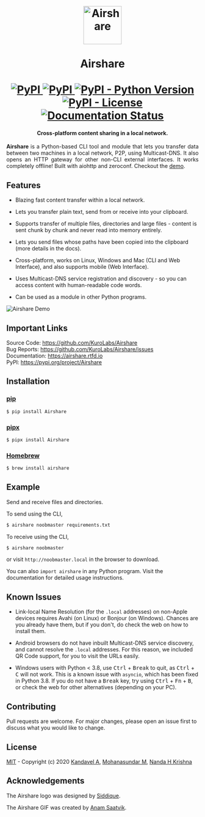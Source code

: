 <h1 align="center">
  <br>
  <img src="https://raw.githubusercontent.com/KuroLabs/Airshare/master/assets/Airshare.svg" alt="Airshare" width="100">
  <br>
  <br>
  <span>Airshare</span>
  <br>
  <br>
  <a href="https://pypi.org/project/Airshare">
    <img alt="PyPI" src="https://img.shields.io/pypi/v/Airshare" />
  </a>
   <a href="https://pypi.org/project/Airshare">
    <img alt="PyPI" src="https://static.pepy.tech/badge/airshare" />
  </a>
  <a href="https://pypi.org/project/Airshare">
    <img alt="PyPI - Python Version" src="https://img.shields.io/pypi/pyversions/Airshare" />
  </a>
  <a href="https://github.com/KuroLabs/Airshare/blob/master/LICENSE.md">
    <img alt="PyPI - License" src="https://img.shields.io/pypi/l/Airshare">
  </a>
  <a href="https://airshare.readthedocs.io/en/latest/?badge=latest">
    <img src="https://readthedocs.org/projects/airshare/badge/?version=latest" alt="Documentation Status" />
  </a>
</h1>

<h4 align="center">Cross-platform content sharing in a local network.</h4>

<p align="justify"><b>Airshare</b> is a Python-based CLI tool and module that lets you transfer data between two machines in a local network, P2P, using Multicast-DNS. It also opens an HTTP gateway for other non-CLI external interfaces. It works completely offline! Built with aiohttp and zeroconf. Checkout the <a href="https://www.youtube.com/watch?v=iJH6bkLRdSw">demo</a>.</p>

## Features

* Blazing fast content transfer within a local network.

* Lets you transfer plain text, send from or receive into your clipboard.

* Supports transfer of multiple files, directories and large files - content is sent chunk by chunk and never read into memory entirely.

* Lets you send files whose paths have been copied into the clipboard (more details in the docs).

* Cross-platform, works on Linux, Windows and Mac (CLI and Web Interface), and also supports mobile (Web Interface).

* Uses Multicast-DNS service registration and discovery - so you can access content with human-readable code words.

* Can be used as a module in other Python programs.

![Airshare Demo](assets/Airshare.gif)

## Important Links

Source Code: https://github.com/KuroLabs/Airshare <br>
Bug Reports: https://github.com/KuroLabs/Airshare/issues <br>
Documentation: https://airshare.rtfd.io <br>
PyPI: https://pypi.org/project/Airshare <br>

## Installation

### [pip](https://pip.pypa.io/en/stable/)

```bash
$ pip install Airshare
```

### [pipx](https://pipxproject.github.io/pipx/)

```bash
$ pipx install Airshare
```

### [Homebrew](https://brew.sh)

```bash
$ brew install airshare
```

## Example

Send and receive files and directories.

To send using the CLI,

```bash
$ airshare noobmaster requirements.txt
```
To receive using the CLI,

```bash
$ airshare noobmaster
```

or visit `http://noobmaster.local` in the browser to download.

You can also `import airshare` in any Python program. Visit the documentation for detailed usage instructions.

## Known Issues

* Link-local Name Resolution (for the `.local` addresses) on non-Apple devices requires Avahi (on Linux) or Bonjour (on Windows). Chances are you already have them, but if you don't, do check the web on how to install them.

* Android browsers do not have inbuilt Multicast-DNS service discovery, and cannot resolve the `.local` addresses. For this reason, we included QR Code support, for you to visit the URLs easily.

* Windows users with Python < 3.8, use <kbd>Ctrl</kbd> + <kbd>Break</kbd> to quit, as <kbd>Ctrl</kbd> + <kbd>C</kbd> will not work. This is a known issue with `asyncio`, which has been fixed in Python 3.8. If you do not have a <kbd>Break</kbd> key, try using <kbd>Ctrl</kbd> + <kbd>Fn</kbd> + <kbd>B</kbd>, or check the web for other alternatives (depending on your PC).

## Contributing

Pull requests are welcome. For major changes, please open an issue first to discuss what you would like to change.

## License

[MIT](https://github.com/KuroLabs/Airshare/blob/master/LICENSE.md) - Copyright (c) 2020 [Kandavel A](http://github.com/AK5123), [Mohanasundar M](https://github.com/mohanpierce99), [Nanda H Krishna](https://github.com/nandahkrishna)

## Acknowledgements

The Airshare logo was designed by [Siddique](https://dribbble.com/thesideeq).

The Airshare GIF was created by [Anam Saatvik](https://github.com/kalki7).
